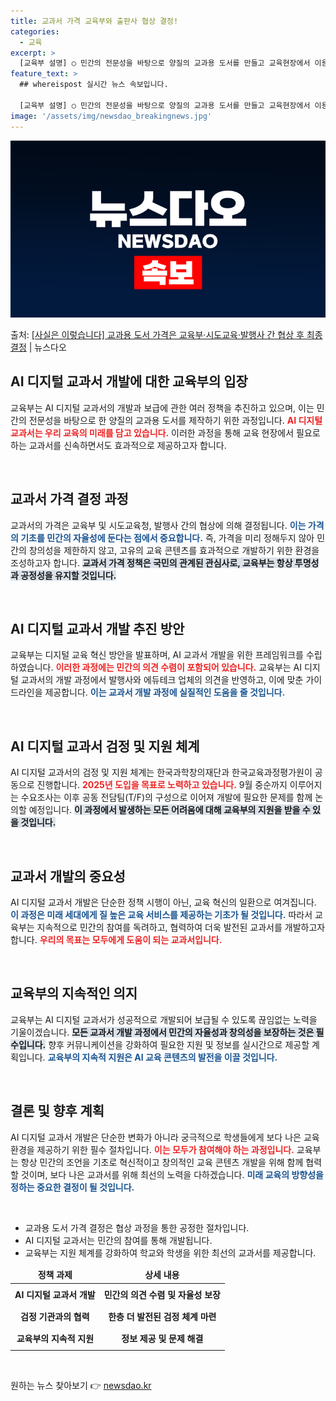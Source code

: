 ```yaml
---
title: 교과서 가격 교육부와 출판사 협상 결정!
categories:
  - 교육
excerpt: >
  [교육부 설명] ○ 민간의 전문성을 바탕으로 양질의 교과용 도서를 만들고 교육현장에서 이용할 수 있도록 일부…
feature_text: >
  ## whereispost 실시간 뉴스 속보입니다.

  [교육부 설명] ○ 민간의 전문성을 바탕으로 양질의 교과용 도서를 만들고 교육현장에서 이용할 수 있도록 일부…
image: '/assets/img/newsdao_breakingnews.jpg'
---
```


![뉴스다오 속보](/assets/img/newsdao_breakingnews.jpg)

<p>출처: <a href="https://newsdao.kr/1901" rel="dofollow">[사실은 이렇습니다] 교과용 도서 가격은 교육부·시도교육·발행사 간 협상 후 최종 결정</a> | 뉴스다오</p>

<h2 data-ke-size="size26">AI 디지털 교과서 개발에 대한 교육부의 입장</h2>

교육부는 AI 디지털 교과서의 개발과 보급에 관한 여러 정책을 추진하고 있으며, 이는 민간의 전문성을 바탕으로 한 양질의 교과용 도서를 제작하기 위한 과정입니다. <b><span style="color: #ee2323;">AI 디지털 교과서는 우리 교육의 미래를 담고 있습니다.</span></b> 이러한 과정을 통해 교육 현장에서 필요로 하는 교과서를 신속하면서도 효과적으로 제공하고자 합니다. 

<p data-ke-size="size16">&nbsp;</p>

<h2 data-ke-size="size26">교과서 가격 결정 과정</h2>

교과서의 가격은 교육부 및 시도교육청, 발행사 간의 협상에 의해 결정됩니다. <b><span style="color: #1a5490;">이는 가격의 기초를 민간의 자율성에 둔다는 점에서 중요합니다.</span></b> 즉, 가격을 미리 정해두지 않아 민간의 창의성을 제한하지 않고, 고유의 교육 콘텐츠를 효과적으로 개발하기 위한 환경을 조성하고자 합니다. <b><span style="background-color: #21538527;">교과서 가격 정책은 국민의 관계된 관심사로, 교육부는 항상 투명성과 공정성을 유지할 것입니다.</span></b> 

<p data-ke-size="size16">&nbsp;</p>

<h2 data-ke-size="size26">AI 디지털 교과서 개발 추진 방안</h2>

교육부는 디지털 교육 혁신 방안을 발표하며, AI 교과서 개발을 위한 프레임워크를 수립하였습니다. <b><span style="color: #ee2323;">이러한 과정에는 민간의 의견 수렴이 포함되어 있습니다.</span></b> 교육부는 AI 디지털 교과서의 개발 과정에서 발행사와 에듀테크 업체의 의견을 반영하고, 이에 맞춘 가이드라인을 제공합니다. <b><span style="color: #1a5490;">이는 교과서 개발 과정에 실질적인 도움을 줄 것입니다.</span></b> 

<p data-ke-size="size16">&nbsp;</p>

<h2 data-ke-size="size26">AI 디지털 교과서 검정 및 지원 체계</h2>

AI 디지털 교과서의 검정 및 지원 체계는 한국과학창의재단과 한국교육과정평가원이 공동으로 진행합니다. <b><span style="color: #ee2323;">2025년 도입을 목표로 노력하고 있습니다.</span></b> 9월 중순까지 이루어지는 수요조사는 이후 공동 전담팀(T/F)의 구성으로 이어져 개발에 필요한 문제를 함께 논의할 예정입니다. <b><span style="background-color: #21538527;">이 과정에서 발생하는 모든 어려움에 대해 교육부의 지원을 받을 수 있을 것입니다.</span></b> 

<p data-ke-size="size16">&nbsp;</p>

<h2 data-ke-size="size26">교과서 개발의 중요성</h2>

AI 디지털 교과서 개발은 단순한 정책 시행이 아닌, 교육 혁신의 일환으로 여겨집니다. <b><span style="color: #1a5490;">이 과정은 미래 세대에게 질 높은 교육 서비스를 제공하는 기초가 될 것입니다.</span></b> 따라서 교육부는 지속적으로 민간의 참여를 독려하고, 협력하여 더욱 발전된 교과서를 개발하고자 합니다. <b><span style="color: #ee2323;">우리의 목표는 모두에게 도움이 되는 교과서입니다.</span></b>

<p data-ke-size="size16">&nbsp;</p>

<h2 data-ke-size="size26">교육부의 지속적인 의지</h2>

교육부는 AI 디지털 교과서가 성공적으로 개발되어 보급될 수 있도록 끊임없는 노력을 기울이겠습니다. <b><span style="background-color: #21538527;">모든 교과서 개발 과정에서 민간의 자율성과 창의성을 보장하는 것은 필수입니다.</span></b> 향후 커뮤니케이션을 강화하여 필요한 지원 및 정보를 실시간으로 제공할 계획입니다. <b><span style="color: #1a5490;">교육부의 지속적 지원은 AI 교육 콘텐츠의 발전을 이끌 것입니다.</span></b>

<p data-ke-size="size16">&nbsp;</p>

<h2 data-ke-size="size26">결론 및 향후 계획</h2>

AI 디지털 교과서 개발은 단순한 변화가 아니라 궁극적으로 학생들에게 보다 나은 교육 환경을 제공하기 위한 필수 절차입니다. <b><span style="color: #ee2323;">이는 모두가 참여해야 하는 과정입니다.</span></b> 교육부는 항상 민간의 조언을 기초로 혁신적이고 창의적인 교육 콘텐츠 개발을 위해 함께 협력할 것이며, 보다 나은 교과서를 위해 최선의 노력을 다하겠습니다. <b><span style="color: #1a5490;">미래 교육의 방향성을 정하는 중요한 결정이 될 것입니다.</span></b>

<p data-ke-size="size16">&nbsp;</p>

<ul>
    <li>교과용 도서 가격 결정은 협상 과정을 통한 공정한 절차입니다.</li>
    <li>AI 디지털 교과서는 민간의 참여를 통해 개발됩니다.</li>
    <li>교육부는 지원 체계를 강화하여 학교와 학생을 위한 최선의 교과서를 제공합니다.</li>
</ul>

<table style="width: 100%;">
    <thead>
        <tr>
            <td style="text-align: center;"><b>정책 과제</b></td>
            <td style="text-align: center;"><b>상세 내용</b></td>
        </tr>
    </thead>
    <tbody>
        <tr>
            <td style="text-align: center; height: 30px;"><b>AI 디지털 교과서 개발</b></td>
            <td style="text-align: center; height: 30px;"><b>민간의 의견 수렴 및 자율성 보장</b></td>
        </tr>
        <tr>
            <td style="text-align: center; height: 30px;"><b>검정 기관과의 협력</b></td>
            <td style="text-align: center; height: 30px;"><b>한층 더 발전된 검정 체계 마련</b></td>
        </tr>
        <tr>
            <td style="text-align: center; height: 30px;"><b>교육부의 지속적 지원</b></td>
            <td style="text-align: center; height: 30px;"><b>정보 제공 및 문제 해결</b></td>
        </tr>
    </tbody>
</table>

<p data-ke-size="size16">&nbsp;</p> 

원하는 뉴스 찾아보기 👉 <a href="https://newsdao.kr" rel="dofollow">newsdao.kr</a>


